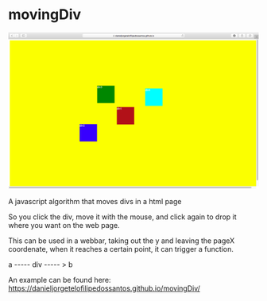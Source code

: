 # movingDiv

![alt text](https://github.com/DanielJorgeTeloFilipeDosSantos/movingDiv/blob/master/Screen%20Shot%202019-06-25%20at%201.36.08%20AM.png)


A javascript algorithm that moves divs in a html page 

So you click the div, move it with the mouse, and click again to drop it where you want on the web page.

This can be used in a webbar, taking out the y and leaving the pageX coordenate, when it reaches a certain point,
it can trigger a function.

a ----- div ----- > b

An example can be found here:  https://danieljorgetelofilipedossantos.github.io/movingDiv/
